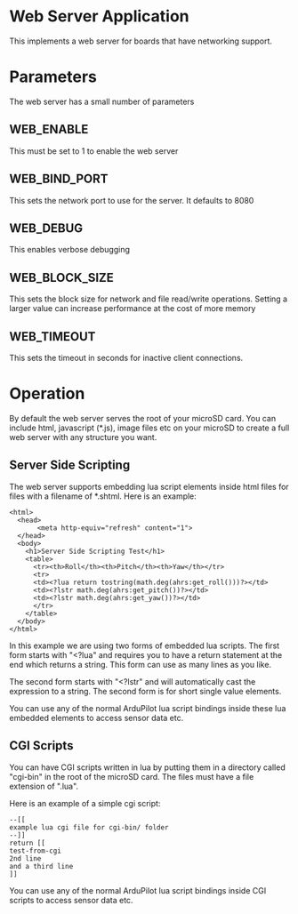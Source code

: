 # Web Server Application

This implements a web server for boards that have networking support.

# Parameters

The web server has a small number of parameters

## WEB_ENABLE

This must be set to 1 to enable the web server

## WEB_BIND_PORT

This sets the network port to use for the server. It defaults to 8080

## WEB_DEBUG

This enables verbose debugging

## WEB_BLOCK_SIZE

This sets the block size for network and file read/write
operations. Setting a larger value can increase performance at the
cost of more memory

## WEB_TIMEOUT

This sets the timeout in seconds for inactive client connections.

# Operation

By default the web server serves the root of your microSD card. You
can include html, javascript (*.js), image files etc on your microSD
to create a full web server with any structure you want.

## Server Side Scripting

The web server supports embedding lua script elements inside html
files for files with a filename of *.shtml. Here is an example:

```
<html>
  <head>
       <meta http-equiv="refresh" content="1">
  </head>
  <body>
    <h1>Server Side Scripting Test</h1>
    <table>
      <tr><th>Roll</th><th>Pitch</th><th>Yaw</th></tr>
      <tr>
      <td><?lua return tostring(math.deg(ahrs:get_roll()))?></td>
      <td><?lstr math.deg(ahrs:get_pitch())?></td>
      <td><?lstr math.deg(ahrs:get_yaw())?></td>
      </tr>
    </table>
  </body>
</html>
```
In this example we are using two forms of embedded lua scripts. The
first form starts with "<?lua" and requires you to have a return
statement at the end which returns a string. This form can use as many
lines as you like.

The second form starts with "<?lstr" and will automatically cast the
expression to a string. The second form is for short single value
elements.

You can use any of the normal ArduPilot lua script bindings inside
these lua embedded elements to access sensor data etc.

## CGI Scripts

You can have CGI scripts written in lua by putting them in a directory
called "cgi-bin" in the root of the microSD card. The files must have
a file extension of ".lua".

Here is an example of a simple cgi script:
```
--[[
example lua cgi file for cgi-bin/ folder
--]]
return [[
test-from-cgi
2nd line
and a third line
]]
```

You can use any of the normal ArduPilot lua script bindings inside CGI
scripts to access sensor data etc.
